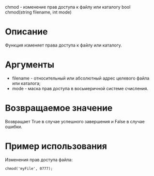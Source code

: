 chmod - изменение прав доступа к файлу или каталогу
    bool chmod(string filename, int mode)

Описание
========

Функция изменяет права доступа к файлу или каталогу.

Аргументы
=========

* filename - относительный или абсолютный адрес целевого файла или каталога;
* mode - маска прав доступа в восьмеричной системе счисления.

Возвращаемое значение
=====================

Возвращает True в случае успешного завершения и False в случае ошибки.

Пример использования
====================

Изменения прав доступа файла:

    chmod('myFile', 0777);
